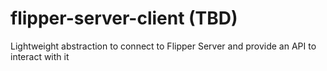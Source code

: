 # flipper-server-client (TBD)

Lightweight abstraction to connect to Flipper Server and provide an API to interact with it
